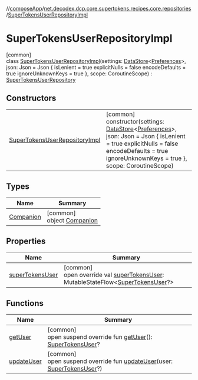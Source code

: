 //[composeApp](../../../index.md)/[net.decodex.dcp.core.supertokens.recipes.core.repositories](../index.md)/[SuperTokensUserRepositoryImpl](index.md)

# SuperTokensUserRepositoryImpl

[common]\
class [SuperTokensUserRepositoryImpl](index.md)(settings: [DataStore](https://developer.android.com/reference/kotlin/androidx/datastore/core/DataStore.html)&lt;[Preferences](https://developer.android.com/reference/kotlin/androidx/datastore/preferences/core/Preferences.html)&gt;, json: Json = Json {
            isLenient = true
            explicitNulls = false
            encodeDefaults = true
            ignoreUnknownKeys = true
        }, scope: CoroutineScope) : [SuperTokensUserRepository](../-super-tokens-user-repository/index.md)

## Constructors

| | |
|---|---|
| [SuperTokensUserRepositoryImpl](-super-tokens-user-repository-impl.md) | [common]<br>constructor(settings: [DataStore](https://developer.android.com/reference/kotlin/androidx/datastore/core/DataStore.html)&lt;[Preferences](https://developer.android.com/reference/kotlin/androidx/datastore/preferences/core/Preferences.html)&gt;, json: Json = Json {             isLenient = true             explicitNulls = false             encodeDefaults = true             ignoreUnknownKeys = true         }, scope: CoroutineScope) |

## Types

| Name | Summary |
|---|---|
| [Companion](-companion/index.md) | [common]<br>object [Companion](-companion/index.md) |

## Properties

| Name | Summary |
|---|---|
| [superTokensUser](super-tokens-user.md) | [common]<br>open override val [superTokensUser](super-tokens-user.md): MutableStateFlow&lt;[SuperTokensUser](../../net.decodex.dcp.core.supertokens.models/-super-tokens-user/index.md)?&gt; |

## Functions

| Name | Summary |
|---|---|
| [getUser](get-user.md) | [common]<br>open suspend override fun [getUser](get-user.md)(): [SuperTokensUser](../../net.decodex.dcp.core.supertokens.models/-super-tokens-user/index.md)? |
| [updateUser](update-user.md) | [common]<br>open suspend override fun [updateUser](update-user.md)(user: [SuperTokensUser](../../net.decodex.dcp.core.supertokens.models/-super-tokens-user/index.md)?) |

